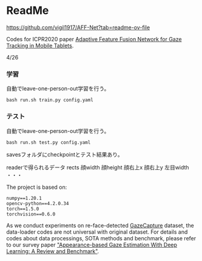 # ReadMe

https://github.com/vigil1917/AFF-Net?tab=readme-ov-file

Codes for ICPR2020 paper [Adaptive Feature Fusion Network for Gaze Tracking in Mobile Tablets](https://ieeexplore.ieee.org/abstract/document/9412205/).


4/26
### 学習
自動でleave-one-person-out学習を行う。
```
bash run.sh train.py config.yaml 
```

### テスト
自動でleave-one-person-out学習を行う。
```
bash run.sh test.py config.yaml 
```


savesフォルダにcheckpointとテスト結果あり。




readerで得られるデータ
rects
顔width
顔height
顔右上x
顔右上y
左目width
・・・




The project is based on:

```
numpy==1.20.1
opencv-python==4.2.0.34
torch==1.5.0
torchvision==0.6.0
```

As we conduct experiments on re-face-detected [GazeCapture](https://www.cv-foundation.org/openaccess/content_cvpr_2016/html/Krafka_Eye_Tracking_for_CVPR_2016_paper.html) dataset, the data-loader codes are not universal with original dataset. For details and codes about data processings, SOTA methods and benchmark, please refer to our survey paper ["Appearance-based Gaze Estimation With Deep Learning: A Review and Benchmark"](http://phi-ai.buaa.edu.cn/Gazehub/2D-dataset/).
